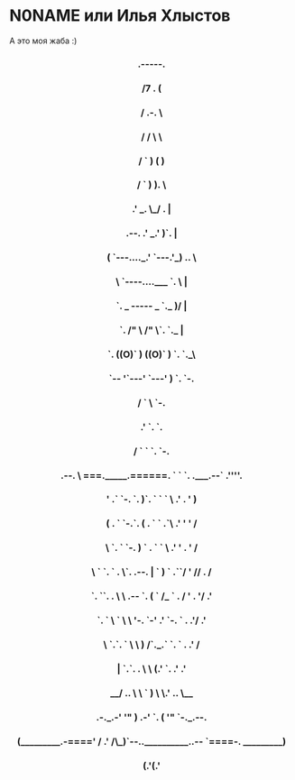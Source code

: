 # N0NAME или Илья Хлыстов
  А это моя жаба :)
  <h3 align="center"> </h3>
  <h3 align="center">                                                                                            .-----.</h3>
  <h3 align="center">                                                                                           /7  .  (</h3>
  <h3 align="center">                                                                                          /   .-.  \</h3>
  <h3 align="center">                                                                                         /   /   \  \</h3>
  <h3 align="center">                                                                                        / `  )   (   )</h3>
  <h3 align="center">                                                                                       / `   )   ).  \</h3>
  <h3 align="center">                                                                                     .'  _.   \_/  . |</h3>
  <h3 align="center">                                                                    .--.           .' _.' )`.        |</h3>
  <h3 align="center">                                                                   (    `---...._.'   `---.'_)    ..  \</h3>
  <h3 align="center">                                                                    \            `----....___    `. \  |</h3>
  <h3 align="center">                                                                     `.           _ ----- _   `._  )/  |</h3>
  <h3 align="center">                                                                       `.       /"  \   /"  \`.  `._   |</h3>
  <h3 align="center">                                                                         `.    ((O)` ) ((O)` ) `.   `._\</h3>
  <h3 align="center">                                                                           `-- '`---'   `---' )  `.    `-.</h3>
  <h3 align="center">                                                                              /                  ` \      `-.</h3>
  <h3 align="center">                                                                            .'                      `.       `.</h3>
  <h3 align="center">                                                                           /                     `  ` `.       `-.</h3>
  <h3 align="center">                                                                    .--.   \ ===._____.======. `    `   `. .___.--`     .''''.</h3>
  <h3 align="center">                                                                   ' .` `-. `.                )`. `   ` ` \          .' . '   )</h3>
  <h3 align="center">                                                                  (   .  ` `-.`.               ( .  ` `  .`\      .'  '    ' /</h3>
  <h3 align="center">                                                                   \  `. `    `-.               ) ` .   ` ` \  .'   ' .  '  /</h3>
  <h3 align="center">                                                                    \ ` `.  ` . \`.    .--.     |  ` ) `   .``/   '  // .  /</h3>
  <h3 align="center">                                                                     `.  ``. .   \ \   .-- `.  (  ` /_   ` . / ' .  '/   .'</h3>
  <h3 align="center">                                                                       `. ` \  `  \ \  '-.   `-'  .'  `-.  `   .  .'/  .'</h3>
  <h3 align="center">                                                                         \ `.`.  ` \ \    ) /`._.`       `.  ` .  .'  /</h3>
  <h3 align="center">                                                                          |  `.`. . \ \  (.'               `.   .'  .'</h3>
  <h3 align="center">                                                                       __/  .. \ \ ` ) \                     \.' .. \__</h3>
  <h3 align="center">                                                                .-._.-'     '"  ) .-'   `.                   (  '"     `-._.--.</h3>
  <h3 align="center">                                                               (_________.-====' / .' /\_)`--..__________..-- `====-. _________)</h3>
  <h3 align="center">                                                                                (.'(.'
